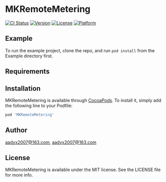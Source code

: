 # MKRemoteMetering

[![CI Status](https://img.shields.io/travis/aadyx2007@163.com/MKRemoteMetering.svg?style=flat)](https://travis-ci.org/aadyx2007@163.com/MKRemoteMetering)
[![Version](https://img.shields.io/cocoapods/v/MKRemoteMetering.svg?style=flat)](https://cocoapods.org/pods/MKRemoteMetering)
[![License](https://img.shields.io/cocoapods/l/MKRemoteMetering.svg?style=flat)](https://cocoapods.org/pods/MKRemoteMetering)
[![Platform](https://img.shields.io/cocoapods/p/MKRemoteMetering.svg?style=flat)](https://cocoapods.org/pods/MKRemoteMetering)

## Example

To run the example project, clone the repo, and run `pod install` from the Example directory first.

## Requirements

## Installation

MKRemoteMetering is available through [CocoaPods](https://cocoapods.org). To install
it, simply add the following line to your Podfile:

```ruby
pod 'MKRemoteMetering'
```

## Author

aadyx2007@163.com, aadyx2007@163.com

## License

MKRemoteMetering is available under the MIT license. See the LICENSE file for more info.
